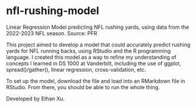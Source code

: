 # nfl-rushing-model
Linear Regression Model predicting NFL rushing yards, using data from the 2022-2023 NFL season. Source: PFR 

This project aimed to develop a model that could accurately predict rushing yards for NFL running backs, using RStudio and the R programming language. I created this model as a way to refine my understanding of concepts I learned in DS 1000 at Vanderbilt, including the use of ggplot, spread()/gather(), linear regression, cross-validation, etc. 

To set up the model, download the file and load into an RMarkdown file in RStudio. From there, you should be able to run the whole thing.

Developed by Ethan Xu. 
